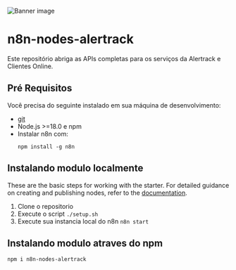 ![Banner image](https://user-images.githubusercontent.com/10284570/173569848-c624317f-42b1-45a6-ab09-f0ea3c247648.png)

# n8n-nodes-alertrack

Este repositório abriga as APIs completas para os serviços da Alertrack e Clientes Online.

## Pré Requisitos

Você precisa do seguinte instalado em sua máquina de desenvolvimento:

* [git](https://git-scm.com/downloads)
* Node.js >=18.0 e npm
* Instalar n8n com:
  ```
  npm install -g n8n
  ```

## Instalando modulo localmente

These are the basic steps for working with the starter. For detailed guidance on creating and publishing nodes, refer to the [documentation](https://docs.n8n.io/integrations/creating-nodes/).

1. Clone o repositorio
2. Execute o script ```./setup.sh``` 
3. Execute sua instancia local do n8n ```n8n start```

## Instalando modulo atraves do npm

 ```bash
npm i n8n-nodes-alertrack
 ```